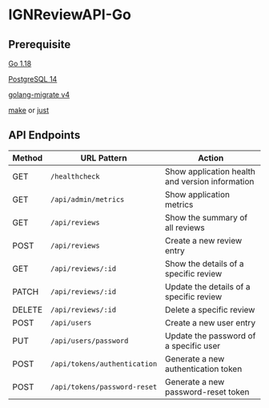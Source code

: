 # IGNReviewAPI-Go

## Prerequisite
[Go 1.18](https://go.dev/doc/)

[PostgreSQL 14](https://www.postgresql.org/docs/14/index.html)

[golang-migrate v4](https://github.com/golang-migrate/migrate)

[make](https://www.gnu.org/software/make/) or [just](https://github.com/casey/just)
 
## API Endpoints
| Method | URL Pattern                  | Action                 
| ------ | ---------------------------- | ------------------------------- 
| GET    | `/healthcheck`               | Show application health and version information
| GET    | `/api/admin/metrics`         | Show application metrics
| GET    | `/api/reviews`               | Show the summary of all reviews
| POST   | `/api/reviews`               | Create a new review entry
| GET    | `/api/reviews/:id`           | Show the details of a specific review   
| PATCH  | `/api/reviews/:id`           | Update the details of a specific review   
| DELETE | `/api/reviews/:id`           | Delete a specific review
| POST   | `/api/users`                 | Create a new user entry
| PUT    | `/api/users/password`        | Update the password of a specific user
| POST   | `/api/tokens/authentication` | Generate a new authentication token
| POST   | `/api/tokens/password-reset` | Generate a new password-reset token

